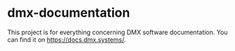 # dmx-documentation

This project is for everything concerning DMX software documentation. You can find it on https://docs.dmx.systems/.
